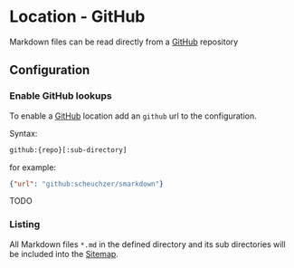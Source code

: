 # Location - GitHub


Markdown files can be read directly from a [GitHub](https://github.com) repository



## Configuration


### Enable GitHub lookups

To enable a [GitHub](https://github.com) location add an ``github`` url to the configuration. 

Syntax:
```bash
github:{repo}[:sub-directory]
```
for example: 
```json
{"url": "github:scheuchzer/smarkdown"}
``` 

TODO



### Listing


All Markdown files ``*.md`` in the defined directory and its sub directories 
will be included into the [Sitemap](../../sitemap.xhtml).
